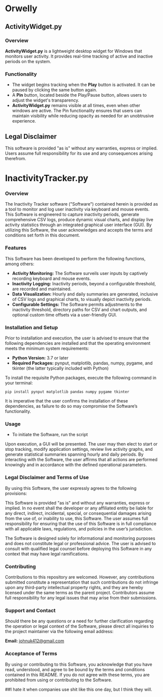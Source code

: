 # Orwelly

## ActivityWidget.py

### Overview

**ActivityWidget.py** is a lightweight desktop widget for Windows that monitors user activity. It provides real-time tracking of active and inactive periods on the system.

### Functionality

- The widget begins tracking when the **Play** button is activated. It can be paused by clicking the same button again.
- A **Pin** button, located beside the Play/Pause button, allows users to adjust the widget's transparency.
- **ActivityWidget.py** remains visible at all times, even when other windows are active. The Pin functionality ensures that users can maintain visibility while reducing opacity as needed for an unobtrusive experience.

## Legal Disclaimer

This software is provided "as is" without any warranties, express or implied. Users assume full responsibility for its use and any consequences arising therefrom.

# InactivityTracker.py

### Overview

The Inactivity Tracker software ("Software") contained herein is provided as a tool to monitor and log user inactivity via keyboard and mouse events. This Software is engineered to capture inactivity periods, generate comprehensive CSV logs, produce dynamic visual charts, and display live activity statistics through an integrated graphical user interface (GUI). By utilizing this Software, the user acknowledges and accepts the terms and conditions set forth in this document.

### Features

This Software has been developed to perform the following functions, among others:

- **Activity Monitoring:** The Software surveils user inputs by captively recording keyboard and mouse events.  
- **Inactivity Logging:** Inactivity periods, beyond a configurable threshold, are recorded and maintained.  
- **Data Visualization:** Hourly and daily summaries are generated, inclusive of CSV logs and graphical charts, to visually depict inactivity periods.  
- **Configurable Settings:** The Software permits adjustments to the inactivity threshold, directory paths for CSV and chart outputs, and optional custom time offsets via a user-friendly GUI.

### Installation and Setup

Prior to installation and execution, the user is advised to ensure that the following dependencies are installed and that the operating environment meets the minimum system requirements:

- **Python Version:** 3.7 or later  
- **Required Packages:** pynput, matplotlib, pandas, numpy, pygame, and tkinter (the latter typically included with Python)

To install the requisite Python packages, execute the following command in your terminal:


```
pip install pynput matplotlib pandas numpy pygame tkinter
```


It is imperative that the user confirms the installation of these dependencies, as failure to do so may compromise the Software’s functionality.

### Usage

- To initiate the Software, run the script

Upon execution, a GUI will be presented. The user may then elect to start or stop tracking, modify application settings, review live activity graphs, and generate statistical summaries spanning hourly and daily periods. By interacting with the Software, the user affirms that all actions are performed knowingly and in accordance with the defined operational parameters.

### Legal Disclaimer and Terms of Use

By using this Software, the user expressly agrees to the following provisions:

This Software is provided "as is" and without any warranties, express or implied. In no event shall the developer or any affiliated entity be liable for any direct, indirect, incidental, special, or consequential damages arising from the use of, or inability to use, this Software. The user assumes full responsibility for ensuring that the use of this Software is in full compliance with all applicable laws, regulations, and policies in the user’s jurisdiction.

The Software is designed solely for informational and monitoring purposes and does not constitute legal or professional advice. The user is advised to consult with qualified legal counsel before deploying this Software in any context that may have legal ramifications.

### Contributing

Contributions to this repository are welcomed. However, any contributions submitted constitute a representation that such contributions do not infringe upon any third-party intellectual property rights, and they are hereby licensed under the same terms as the parent project. Contributors assume full responsibility for any legal issues that may arise from their submissions.

### Support and Contact

Should there be any questions or a need for further clarification regarding the operation or legal context of the Software, please direct all inquiries to the project maintainer via the following email address:

**Email:** johnuk412@gmail.com

### Acceptance of Terms

By using or contributing to this Software, you acknowledge that you have read, understood, and agree to be bound by the terms and conditions contained in this README. If you do not agree with these terms, you are prohibited from using or contributing to the Software. 

##I hate it when companies use shit like this one day, but I think they will.
